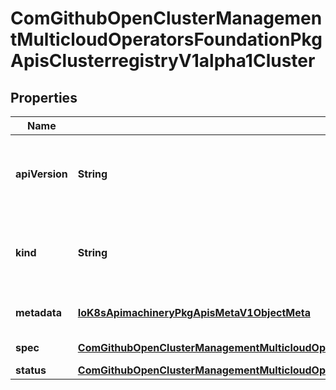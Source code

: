 
# ComGithubOpenClusterManagementMulticloudOperatorsFoundationPkgApisClusterregistryV1alpha1Cluster

## Properties
Name | Type | Description | Notes
------------ | ------------- | ------------- | -------------
**apiVersion** | **String** | APIVersion defines the versioned schema of this representation of an object. Servers should convert recognized schemas to the latest internal value, and may reject unrecognized values. More info: https://git.k8s.io/community/contributors/devel/sig-architecture/api-conventions.md#resources |  [optional]
**kind** | **String** | Kind is a string value representing the REST resource this object represents. Servers may infer this from the endpoint the client submits requests to. Cannot be updated. In CamelCase. More info: https://git.k8s.io/community/contributors/devel/sig-architecture/api-conventions.md#types-kinds |  [optional]
**metadata** | [**IoK8sApimachineryPkgApisMetaV1ObjectMeta**](IoK8sApimachineryPkgApisMetaV1ObjectMeta.md) | Standard object&#39;s metadata. More info: https://git.k8s.io/community/contributors/devel/api-conventions.md#metadata |  [optional]
**spec** | [**ComGithubOpenClusterManagementMulticloudOperatorsFoundationPkgApisClusterregistryV1alpha1ClusterSpec**](ComGithubOpenClusterManagementMulticloudOperatorsFoundationPkgApisClusterregistryV1alpha1ClusterSpec.md) | Spec is the specification of the cluster. This may or may not be reconciled by an active controller. |  [optional]
**status** | [**ComGithubOpenClusterManagementMulticloudOperatorsFoundationPkgApisClusterregistryV1alpha1ClusterStatus**](ComGithubOpenClusterManagementMulticloudOperatorsFoundationPkgApisClusterregistryV1alpha1ClusterStatus.md) | Status is the status of the cluster. |  [optional]



